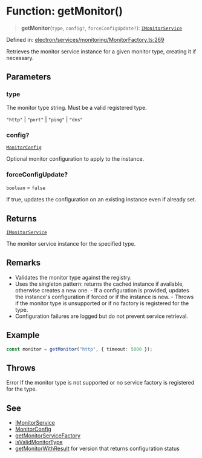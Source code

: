 # Function: getMonitor()

> **getMonitor**(`type`, `config?`, `forceConfigUpdate?`): [`IMonitorService`](../../types/interfaces/IMonitorService.md)

Defined in: [electron/services/monitoring/MonitorFactory.ts:269](https://github.com/Nick2bad4u/Uptime-Watcher/blob/main/electron/services/monitoring/MonitorFactory.ts#L269)

Retrieves the monitor service instance for a given monitor type, creating it
if necessary.

## Parameters

### type

The monitor type string. Must be a valid registered type.

`"http"` | `"port"` | `"ping"` | `"dns"`

### config?

[`MonitorConfig`](../../types/interfaces/MonitorConfig.md)

Optional monitor configuration to apply to the instance.

### forceConfigUpdate?

`boolean` = `false`

If true, updates the configuration on an existing
  instance even if already set.

## Returns

[`IMonitorService`](../../types/interfaces/IMonitorService.md)

The monitor service instance for the specified type.

## Remarks

- Validates the monitor type against the registry.
- Uses the singleton pattern: returns the cached instance if available,
  otherwise creates a new one. - If a configuration is provided, updates the
  instance's configuration if forced or if the instance is new. - Throws if
  the monitor type is unsupported or if no factory is registered for the
  type.
- Configuration failures are logged but do not prevent service retrieval.

## Example

```typescript
const monitor = getMonitor("http", { timeout: 5000 });
```

## Throws

Error If the monitor type is not supported or no service
  factory is registered for the type.

## See

 - [IMonitorService](../../types/interfaces/IMonitorService.md)
 - [MonitorConfig](../../types/interfaces/MonitorConfig.md)
 - [getMonitorServiceFactory](../../MonitorTypeRegistry/functions/getMonitorServiceFactory.md)
 - [isValidMonitorType](../../MonitorTypeRegistry/functions/isValidMonitorType.md)
 - [getMonitorWithResult](getMonitorWithResult.md) for version that returns configuration status
